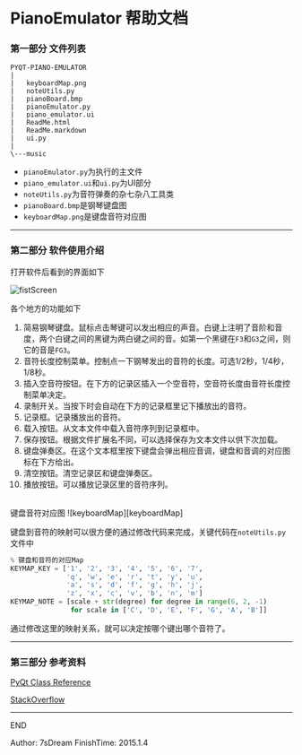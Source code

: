 # PianoEmulator 帮助文档

### 第一部分 文件列表

```
PYQT-PIANO-EMULATOR
|
|   keyboardMap.png
|   noteUtils.py
|   pianoBoard.bmp
|   pianoEmulator.py
|   piano_emulator.ui
|   ReadMe.html
|   ReadMe.markdown
|   ui.py
|           
\---music
```

- `pianoEmulator.py`为执行的主文件
- `piano_emulator.ui`和`ui.py`为UI部分
- `noteUtils.py`为音符弹奏的杂七杂八工具类
- `pianoBoard.bmp`是钢琴键盘图
- `keyboardMap.png`是键盘音符对应图

---

### 第二部分 软件使用介绍

打开软件后看到的界面如下

![fistScreen][firstscreen]

各个地方的功能如下

1. 简易钢琴键盘。鼠标点击琴键可以发出相应的声音。白键上注明了音阶和音度，两个白键之间的黑键为两白键之间的音。如第一个黑键在`F3`和`G3`之间，则它的音是`FG3`。
2. 音符长度控制菜单。控制点一下钢琴发出的音符的长度。可选1/2秒，1/4秒，1/8秒。
3. 插入空音符按钮。在下方的记录区插入一个空音符，空音符长度由音符长度控制菜单决定。
4. 录制开关。当按下时会自动在下方的记录框里记下播放出的音符。
5. 记录框。记录播放出的音符。
6. 载入按钮。从文本文件中载入音符序列到记录框中。
7. 保存按钮。根据文件扩展名不同，可以选择保存为文本文件以供下次加载。
8. 键盘弹奏区。在这个文本框里按下键盘会弹出相应音调，键盘和音调的对应图标在下方给出。
9. 清空按钮。清空记录区和键盘弹奏区。
10. 播放按钮。可以播放记录区里的音符序列。

<br />
键盘音符对应图
![keyboardMap][keyboardMap]

键盘到音符的映射可以很方便的通过修改代码来完成，关键代码在`noteUtils.py`文件中

```Python
% 键盘和音符的对应Map
KEYMAP_KEY = ['1', '2', '3', '4', '5', '6', '7',
              'q', 'w', 'e', 'r', 't', 'y', 'u',
              'a', 's', 'd', 'f', 'g', 'h', 'j',
              'z', 'x', 'c', 'v', 'b', 'n', 'm']
KEYMAP_NOTE = [scale + str(degree) for degree in range(6, 2, -1)
               for scale in ['C', 'D', 'E', 'F', 'G', 'A', 'B']]
```

通过修改这里的映射关系，就可以决定按哪个键出哪个音符了。

---

### 第三部分 参考资料

[PyQt Class Reference][pyqt_ref]

[StackOverflow][sof]

---

END

Author: 7sDream
FinishTime: 2015.1.4

  [firstscreen]: http://ww4.sinaimg.cn/large/88e401f0gw1enxc8rdp4uj20ax09gjsi.jpg
  [keyboardMap]: http://ww4.sinaimg.cn/large/88e401f0tw1enuc4zmmvcj20ks06bmys.jpg
  [pyqt_ref]: http://pyqt.sourceforge.net/Docs/PyQt4/classes.html
  [sof]: http://stackoverflow.com/questions/307305/play-a-sound-with-python